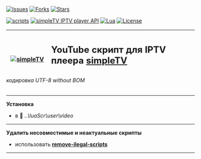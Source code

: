 [![Issues][badge-issues]][Issues]
[![Forks][badge-forks]][Forks]
[![Stars][badge-stars]][Stars]

[![scripts][badge-scripts]][Scripts]
[![simpleTV IPTV player API][badge-simpletvapi]][simpleTV API]
[![Lua][badge-lua]][Lua]
[![License][badge-license]][License]

<div class="table sectionedit1">
<table class="inline" style="height: 107px;" width="586">
<tbody>
<tr class="row0">
<th class="col0" style="width: 96.0167px;"><a href="http://iptv.gen12.net/"><img class="media" src="http://iptv.gen12.net/dokuwiki/lib/exe/fetch.php?cache=&amp;media=mantis:simpletv:cb0ur-wpg7e.png" alt="simpleTV" /></a></th>
<th class="col1 rightalign" style="width: 473.983px;" colspan="3">
<h2 style="text-align: left;"><strong class="">YouTube скрипт для IPTV плеера <a class="urlextern" title="http://iptv.gen12.net" href="http://iptv.gen12.net" target="_tab" rel="nofollow noopener">simpleTV</a></strong></h2><p>0.5.0 b12.7.5 (x32/x64 vlc 3.0.11)</p>
</th>
</tr>
</tbody>
</table>
</div>

###### кодировка UTF-8 without BOM
---------------------------------------------
**Установка**
 - в :file_folder: _..\luaScr\user\video_
---------------------------------------------
**Удалить несовместимые и неактуальные скрипты**
- использовать [**remove-ilegal-scripts**](https://github.com/Nexterr/simpleTV/tree/master/addons/remove-ilegal-scripts)
---------------------------------------------

[Issues]: https://github.com/Nexterr/simpleTV.youtube/issues "Issues"
[Forks]: https://github.com/Nexterr/simpleTV.youtube/network/members "Forks"
[Stars]: https://github.com/Nexterr/simpleTV.youtube/stargazers "Stars"
[Scripts]: https://github.com/Nexterr/simpleTV "Scripts"
[simpleTV API]: http://iptv.gen12.net/dokuwiki/doku.php?id=mantis:simpletv:api "simpleTV API"
[Lua]: https://www.lua.org/manual/5.1 "Lua 5.1"
[License]: https://opensource.org/licenses/Apache-2.0 "License Apache 2.0"

[badge-issues]: https://img.shields.io/github/issues/Nexterr/simpleTV.youtube.svg?style=flat-square "Open issues"
[badge-forks]: https://img.shields.io/github/forks/Nexterr/simpleTV.youtube.svg?style=flat-square "Forks"
[badge-stars]: https://img.shields.io/github/stars/Nexterr/simpleTV.youtube.svg?style=flat-square "Stars"
[badge-scripts]: https://img.shields.io/badge/scripts-video%20%7C%20scrapers%20%7C%20addons-red?style=flat-square "video | scrapers| addons"
[badge-simpletvapi]: https://img.shields.io/badge/simpleTV-Lua%20API-blue?style=flat-square "simpleTV Lua API"
[badge-lua]: https://img.shields.io/badge/Lua-5.1-blue?style=flat-square "Lua 5.1"
[badge-license]: https://img.shields.io/badge/License-Apache%202.0-maroon?style=flat-square "License Apache 2.0"
